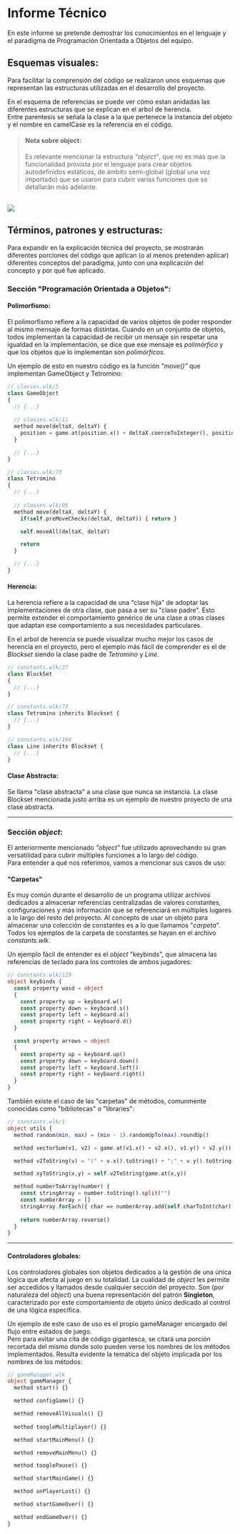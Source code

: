 # Informe Técnico
En este informe se pretende demostrar los conocimientos en el lenguaje y el paradigma de Programación Orientada a Objetos del equipo.  

## Esquemas visuales:
Para facilitar la comprensión del código se realizaron unos esquemas que representan las 
estructuras utilizadas en el desarrollo del proyecto.  

En el esquema de referencias se puede ver cómo estan anidadas las diferentes estructuras que se explican en el arbol de herencia.  
Entre parentesis se señala la clase a la que pertenece la instancia del objeto y el nombre en camelCase es la referencia en el código.  

>#### Nota sobre object:
>Es relevante mencionar la estructura *"object"*, que no es más que la funcionalidad provista por el lenguaje para crear objetos autodefinidos estáticos, de ámbito semi-global (global una vez importado) que se usaron para cubrir varias funciones que se detallarán más adelante. 

<br>
<img src="./esquema.svg">

## Términos, patrones y estructuras:
Para expandir en la explicación técnica del proyecto, se mostrarán diferentes porciones del código que aplican (o al menos pretenden aplicar) diferentes conceptos del paradigma, junto con una explicación del concepto y por qué fue aplicado.

### Sección "Programación Orientada a Objetos":
#### Polimorfismo:
El polimorfismo refiere a la capacidad de varios objetos de poder responder al mismo mensaje de formas distintas. Cuando en un conjunto de objetos, todos implementan la capacidad de recibir un mensaje sin respetar una igualdad en la implementación, se dice que ese mensaje es *polimórfico* y que los objetos que lo implementan son *polimórficos*.

Un ejemplo de esto en nuestro código es la función *"move()"* que implementan GameObject y Tetromino:

```php
// classes.wlk/5
class GameObject
{
  // {...}
  
  // classes.wlk/11
  method move(deltaX, deltaY) {
    position = game.at(position.x() + deltaX.coerceToInteger(), position.y() + deltaY.coerceToInteger())
  }

  // {...}
}

// classes.wlk/73
class Tetromino
{
  // {...}
  
  // classes.wlk/95
  method move(deltaX, deltaY) {
    if(self.preMoveChecks(deltaX, deltaY)) { return }

    self.moveAll(deltaX, deltaY)

    return
  }

  // {...}
}
```
#### Herencia:
La herencia refiere a la capacidad de una "clase hija" de adoptar las implementaciones de otra clase, que pasa a ser su "clase padre". Esto permite extender el comportamiento genérico de una clase a otras clases que adaptan ese comportamiento a sus necesidades particulares.

En el arbol de herencia se puede visualizar mucho mejor los casos de herencia en el proyecto, pero el ejemplo más fácil de comprender es el de *Blockset* siendo la clase padre de *Tetromino* y *Line*.

```php
// constants.wlk/27
class BlockSet
{
  // {...}
}

// constants.wlk/73
class Tetromino inherits Blockset {
  // {...}
}

// constants.wlk/194
class Line inherits Blockset {
  // {...}
}
```
#### Clase Abstracta:
Se llama "clase abstracta" a una clase que nunca se instancia. La clase Blockset mencionada justo arriba es un ejemplo de nuestro proyecto de una clase abstracta.

-------------

### Sección *object*:
El anteriormente mencionado *"object"* fue utilizado aprovechando su gran versatilidad para cubrir múltiples funciones a lo largo del código.  
Para entender a qué nos referimos, vamos a mencionar sus casos de  uso:


#### "Carpetas"
Es muy común durante el desarrollo de un programa utilizar archivos dedicados a almacenar referencias centralizadas de valores constantes, configuraciones y más información que se referenciará en múltiples lugares a lo largo del resto del proyecto.
Al concepto de usar un objeto para almacenar una colección de constantes es a lo que llamamos "*carpeta*". Todos los ejemplos de la carpeta de constantes se hayan en el archivo *constants.wlk*. 

Un ejemplo fácil de entender es el *object* "keybinds", que almacena las referencias de teclado para los controles de ambos jugadores:

```php
// constants.wlk/129
object keybinds {
  const property wasd = object
  {
    const property up = keyboard.w()
    const property down = keyboard.s()
    const property left = keyboard.a()
    const property right = keyboard.d()
  }

  const property arrows = object
  {
    const property up = keyboard.up()
    const property down = keyboard.down()
    const property left = keyboard.left()
    const property right = keyboard.right()
  }
}
```

También existe el caso de las "carpetas" de métodos, comunmente conocidas como "bibliotecas" o "libraries":

```php
// constants.wlk/1
object utils {
  method random(min, max) = (min - 1).randomUpTo(max).roundUp()

  method vectorSum(v1, v2) = game.at(v1.x() + v2.x(), v1.y() + v2.y())

  method v2ToString(v) = "(" + v.x().toString() + ";" + v.y().toString() + ")"

  method xyToString(x,y) = self.v2ToString(game.at(x,y))

  method numberToArray(number) {
    const stringArray = number.toString().split("")
    const numberArray = []
    stringArray.forEach({ char => numberArray.add(self.charToInt(char)) })
    
    return numberArray.reverse()
  }
}
```

-------

#### Controladores globales:
Los controladores globales son objetos dedicados a la gestión de una única lógica que afecta al juego en su totalidad. La cualidad de *object* les permite ser accedidos y llamados desde cualquier sección del proyecto. Son (por naturaleza del *object*) una buena representación del patrón **Singleton**, caracterizado por este comportamiento de objeto único dedicado al control de una lógica específica.

Un ejemplo de este caso de uso es el propio gameManager encargado del flujo entre estados de juego.  
Pero para evitar una cita de código gigantesca, se citará una porción recortada del mismo donde solo pueden verse los nombres de los métodos implementados. Resulta evidente la temática del objeto implicada por los nombres de los métodos:

```php
// gameManager.wlk
object gameManager {
  method start() {}

  method configGame() {}

  method removeAllVisuals() {}
  
  method toogleMultiplayer() {}

  method startMainMenu() {}

  method removeMainMenu() {}

  method tooglePause() {}

  method startMainGame() {}

  method onPlayerLost() {}

  method startGameOver() {}

  method endGameOver() {}
}
```